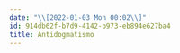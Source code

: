 ```yaml
---
date: "\\[2022-01-03 Mon 00:02\\]"
id: 914db62f-b7d9-4142-b973-eb894e627ba4
title: Antidogmatismo
---
```


